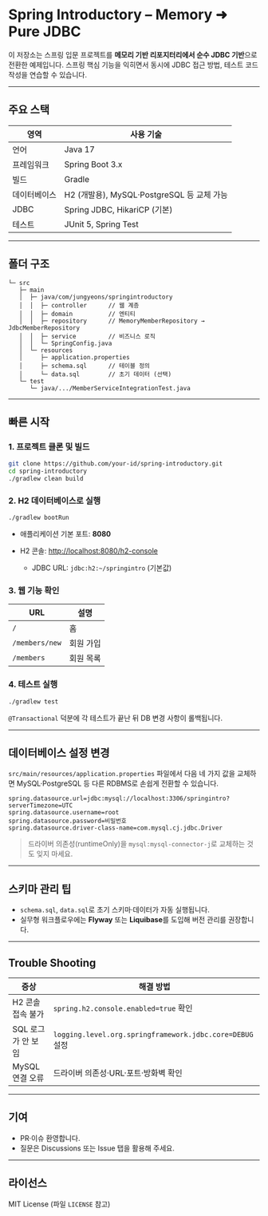 # Spring Introductory – Memory ➜ Pure JDBC

이 저장소는 스프링 입문 프로젝트를 **메모리 기반 리포지터리에서 순수 JDBC 기반**으로 전환한 예제입니다. 스프링 핵심 기능을 익히면서 동시에 JDBC 접근 방법, 테스트 코드 작성을 연습할 수 있습니다.

---

## 주요 스택

| 영역     | 사용 기술                              |
| ------ | ---------------------------------- |
| 언어     | Java 17                            |
| 프레임워크  | Spring Boot 3.x                    |
| 빌드     | Gradle                             |
| 데이터베이스 | H2 (개발용), MySQL‧PostgreSQL 등 교체 가능 |
| JDBC   | Spring JDBC, HikariCP (기본)         |
| 테스트    | JUnit 5, Spring Test               |

---

## 폴더 구조

```
└─ src
   ├─ main
   │  ├─ java/com/jungyeons/springintroductory
   │  │  ├─ controller      // 웹 계층
   │  │  ├─ domain          // 엔티티
   │  │  ├─ repository      // MemoryMemberRepository → JdbcMemberRepository
   │  │  ├─ service         // 비즈니스 로직
   │  │  └─ SpringConfig.java
   │  └─ resources
   │     ├─ application.properties
   │     ├─ schema.sql      // 테이블 정의
   │     └─ data.sql        // 초기 데이터 (선택)
   └─ test
      └─ java/.../MemberServiceIntegrationTest.java
```

---

## 빠른 시작

### 1. 프로젝트 클론 및 빌드

```bash
git clone https://github.com/your-id/spring-introductory.git
cd spring-introductory
./gradlew clean build
```

### 2. H2 데이터베이스로 실행

```bash
./gradlew bootRun
```

* 애플리케이션 기본 포트: **8080**
* H2 콘솔: [http://localhost:8080/h2-console](http://localhost:8080/h2-console)

    * JDBC URL: `jdbc:h2:~/springintro` (기본값)

### 3. 웹 기능 확인

| URL            | 설명    |
| -------------- | ----- |
| `/`            | 홈     |
| `/members/new` | 회원 가입 |
| `/members`     | 회원 목록 |

### 4. 테스트 실행

```bash
./gradlew test
```

`@Transactional` 덕분에 각 테스트가 끝난 뒤 DB 변경 사항이 롤백됩니다.

---

## 데이터베이스 설정 변경

`src/main/resources/application.properties` 파일에서 다음 네 가지 값을 교체하면 MySQL·PostgreSQL 등 다른 RDBMS로 손쉽게 전환할 수 있습니다.

```properties
spring.datasource.url=jdbc:mysql://localhost:3306/springintro?serverTimezone=UTC
spring.datasource.username=root
spring.datasource.password=비밀번호
spring.datasource.driver-class-name=com.mysql.cj.jdbc.Driver
```

> 드라이버 의존성(runtimeOnly)을 `mysql:mysql-connector-j`로 교체하는 것도 잊지 마세요.

---

## 스키마 관리 팁

* `schema.sql`, `data.sql`로 초기 스키마·데이터가 자동 실행됩니다.
* 실무형 워크플로우에는 **Flyway** 또는 **Liquibase**를 도입해 버전 관리를 권장합니다.

---

## Trouble Shooting

| 증상           | 해결 방법                                                  |
| ------------ | ------------------------------------------------------ |
| H2 콘솔 접속 불가  | `spring.h2.console.enabled=true` 확인                    |
| SQL 로그가 안 보임 | `logging.level.org.springframework.jdbc.core=DEBUG` 설정 |
| MySQL 연결 오류  | 드라이버 의존성·URL·포트·방화벽 확인                                 |

---

## 기여

* PR·이슈 환영합니다.
* 질문은 Discussions 또는 Issue 탭을 활용해 주세요.

---

## 라이선스

MIT License (파일 `LICENSE` 참고)
